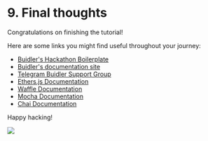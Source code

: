# 9. Final thoughts

Congratulations on finishing the tutorial!

Here are some links you might find useful throughout your journey:

- [Buidler's Hackathon Boilerplate](https://github.com/nomiclabs/buidler-hackathon-boilerplate)
- [Buidler's documentation site](https://buidler.dev/getting-started/)
- [Telegram Buidler Support Group](https://t.me/BuidlerSupport)
- [Ethers.js Documentation](https://docs.ethers.io/ethers.js/html/)
- [Waffle Documentation](https://getwaffle.io/)
- [Mocha Documentation](https://mochajs.org/)
- [Chai Documentation](https://www.chaijs.com/)

Happy hacking!


![](/cool-buidler.svg)